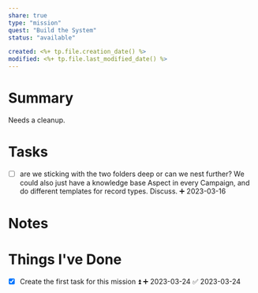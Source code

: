```yaml
---
share: true
type: "mission"
quest: "Build the System"
status: "available"

created: <%+ tp.file.creation_date() %> 
modified: <%+ tp.file.last_modified_date() %>
---
```

 
# Summary
Needs a cleanup.
# Tasks
- [ ] are we sticking with the two folders deep or can we nest further?  We could also just have a knowledge base Aspect in every Campaign, and do different templates for record types. Discuss. ➕ 2023-03-16

# Notes

# Things I've Done
- [x] Create the first task for this mission ⏫ ➕ 2023-03-24 ✅ 2023-03-24